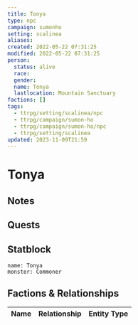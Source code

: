```yaml
---
title: Tonya
type: npc
campaign: sumonho
setting: scalinea
aliases: 
created: 2022-05-22 07:31:25
modified: 2022-05-22 07:31:25
person:
  status: alive
  race: 
  gender: 
  name: Tonya
  lastlocation: Mountain Sanctuary
factions: []
tags:
  - ttrpg/setting/scalinea/npc
  - ttrpg/campaign/sumon-ho
  - ttrpg/campaign/sumon-ho/npc
  - ttrpg/setting/scalinea
updated: 2023-11-09T21:59
---
```


# Tonya

## Notes


## Quests


## Statblock

```statblock
name: Tonya
monster: Commoner
```


## Factions & Relationships
| Name | Relationship | Entity Type |
| ---- |:------------:| ----------- |
